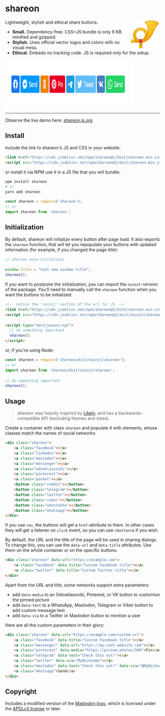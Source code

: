 # shareon

<img src="https://raw.githubusercontent.com/googlefonts/noto-emoji/master/png/128/emoji_u1f4ef.png" align="right" alt="Postal Horn emoji" width="96" height="96">

Lightweight, stylish and ethical share buttons.

- **Small.** Dependency-free. CSS+JS bundle is only 6 KB minified and gzipped.
- **Stylish.** Uses official vector logos and colors with no visual mess.
- **Ethical.** Embeds no tracking code. JS is required only for the setup.

<img src="https://raw.githubusercontent.com/NickKaramoff/shareon/master/docs/screen01@2x.png" height="156" width="416" alt="shareon example">

----
Observe the live demo here: [shareon.js.org](https://shareon.js.org)

## Install

Include the link to shareon's JS and CSS in your website:

```html
<link href="https://cdn.jsdelivr.net/npm/shareon@1/dist/shareon.min.css" rel="stylesheet">
<script src="https://cdn.jsdelivr.net/npm/shareon@1/dist/shareon.min.js" type="text/javascript"></script>
```

or install it via NPM use it in a JS file that you will bundle:

```sh
npm install shareon
# or
yarn add shareon
```

```js
const shareon = require('shareon');
// or
import shareon from 'shareon';
```

## Initialization

By default, shareon will initialize every button after page load. It also
exports the `shareon` function, that will let you repopulate your buttons with
updated information (for example, if you changed the page title):

```js
// shareon auto-initializes

window.title = "Cool new window title";
shareon();
```

If you want to postpone the initialization, you can import the `noinit`-version
of the package. You'll need to manually call the `shareon` function when you
want the buttons to be initialized:

```html
<!-- notice the 'noinit' section of the url for JS -->
<link href="https://cdn.jsdelivr.net/npm/shareon@1/dist/shareon.min.css" rel="stylesheet">
<script src="https://cdn.jsdelivr.net/npm/shareon@1/dist/noinit/shareon.min.js" type="text/javascript"></script>

<script type="text/javascript">
  // do something important
  shareon();
</script>
```

or, if you're using Node:

```js
const shareon = require('shareon/dist/noinit/shareon');
// or
import shareon from 'shareon/dist/noinit/shareon';

// do something important
shareon();
```

## Usage

> shareon was heavily inspired by [Likely](https://ilyabirman.net/projects/likely/),
  and has a backwards-compatible API (excluding themes and sizes).

Create a container with class `shareon` and populate it with elements, whose
classes match the names of social networks:

```html
<div class="shareon">
    <a class="facebook"></a>
    <a class="linkedin"></a>
    <a class="mastodon"></a>
    <a class="messenger"></a>
    <a class="odnoklassniki"></a>
    <a class="pinterest"></a>
    <a class="pocket"></a>
    <button class="reddit"></button>
    <button class="telegram"></button>
    <button class="twitter"></button>
    <button class="viber"></button>
    <button class="vkontakte"></button>
    <button class="whatsapp"></button>
</div>
```

If you use `<a>`, the buttons will get a `href`-attribute to them. In other cases
they will get a listener on `click` event, so you can use `<button>`s if you wish.

By default, the URL and the title of the page will be used in sharing dialogs.
To change this, you can use the `data-url` and `data-title` attributes. Use them
on the whole container or on the specific buttons:

```html
<div class="shareon" data-url="https://example.com">
    <a class="facebook" data-title="Custom Facebook title"></a>
    <a class="twitter" data-title="Custom Twitter title"></a>
</div>
```

Apart from the URL and title, some networks support extra parameters:

- add `data-media` to an Odnoklassniki, Pinterest, or VK button to customize the pinned picture
- add `data-text` to a WhatsApp, Mastodon, Telegram or Viber button to add custom message text
- add `data-via` to a Twitter or Mastodon button to mention a user

Here are all the custom parameters in their glory:

```html
<div class="shareon" data-url="https://example.com/custom-url">
    <a class="facebook" data-title="Custom Facebook title"></a>
    <a class="messenger" data-url="https://my-cool-website.com"></a>
    <a class="pinterest" data-media="https://picsum.photos/500">Pin</a>
    <a class="telegram" data-text="Check this out!"></a>
    <a class="twitter" data-via="MyNickname"></a>
    <a class="mastodon" data-text="Check this out!" data-via="@MyNickname@myserver.social"></a>
    <a class="whatsapp">Send</a>
</div>
```

## Copyright

Includes a modified version of the
[Mastodon logo](https://commons.wikimedia.org/wiki/File:Mastodon_Logotype_%28Simple%29.svg),
which is licensed under the
[APGLv3 license](https://www.gnu.org/licenses/agpl.html) or later.
